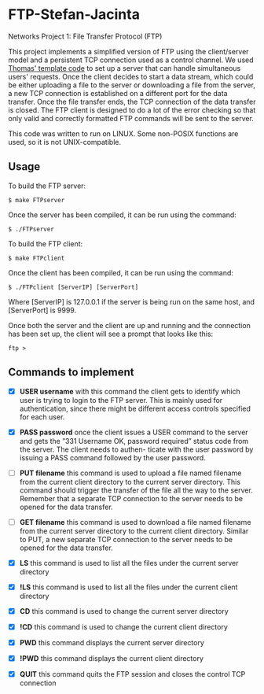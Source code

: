 # FTP-Stefan-Jacinta
Networks Project 1: File Transfer Protocol (FTP)

This project implements a simplified version of FTP using the client/server model and a persistent TCP connection used as a control channel. We used [Thomas' template code](https://github.com/tpoetsch/concurrent_client_server) to set up a server that can handle simultaneous users' requests. Once the client decides to start a data stream, which could be either uploading a file to the server or downloading a file from the server, a new TCP connection is established on a different port for the data transfer. Once the file transfer ends, the TCP connection of the data transfer is closed.
The FTP client is designed to do a lot of the error checking so that only valid and correctly formatted FTP commands will be sent to the server.

This code was written to run on LINUX. Some non-POSIX functions are used, so it is not UNIX-compatible.

Usage
---
To build the FTP server:
```
$ make FTPserver
```
Once the server has been compiled, it can be run using the command:
```
$ ./FTPserver
```

To build the FTP client:
```
$ make FTPclient
```
Once the client has been compiled, it can be run using the command:
```
$ ./FTPclient [ServerIP] [ServerPort]
```
Where [ServerIP] is 127.0.0.1 if the server is being run on the same host, and [ServerPort] is 9999.

Once both the server and the client are up and running and the connection has been set up, the client will see a prompt that looks like this:
```
ftp >
```
Commands to implement
---
- [x] **USER username** with this command the client gets to identify which user is trying to login to the FTP server. This is mainly used for authentication, since there might be different access controls specified for each user.

- [x] **PASS password** once the client issues a USER command to the server and gets the ”331 Username OK, password required” status code from the server. The client needs to authen- ticate with the user password by issuing a PASS command followed by the user password.

- [ ] **PUT filename** this command is used to upload a file named filename from the current client directory to the current server directory. This command should trigger the transfer of the file all the way to the server. Remember that a separate TCP connection to the server needs to be opened for the data transfer.

- [ ] **GET filename** this command is used to download a file named filename from the current server directory to the current client directory. Similar to PUT, a new separate TCP connection to the server needs to be opened for the data transfer.

- [x] **LS** this command is used to list all the files under the current server directory
- [x] **!LS** this command is used to list all the files under the current client directory
- [x] **CD** this command is used to change the current server directory
- [x] **!CD** this command is used to change the current client directory
- [x] **PWD** this command displays the current server directory
- [x] **!PWD** this command displays the current client directory
- [x] **QUIT** this command quits the FTP session and closes the control TCP connection

